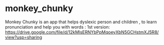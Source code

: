 # monkey_chunky
Monkey Chunky is an app that helps dyslexic person and children , to learn pronunciation and help you with words :
1st version: 
https://drive.google.com/file/d/12kMlsERNYbPpMqoeyXbN5GCHstmXJ5R8/view?usp=sharing

